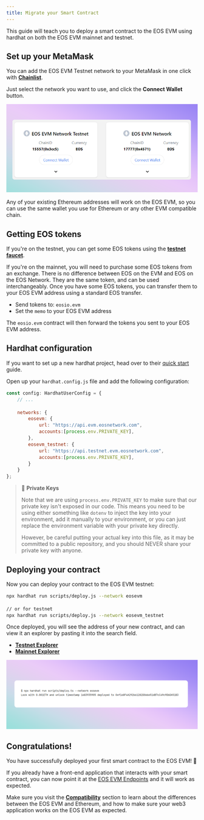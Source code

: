 ```yaml
---
title: Migrate your Smart Contract
---
```


This guide will teach you to deploy a smart contract to the EOS EVM using hardhat on both the EOS EVM mainnet and testnet.

## Set up your MetaMask

You can add the EOS EVM Testnet network to your MetaMask in one click with [**Chainlist**](https://chainlist.org/?search=EOS&testnets=true).

Just select the network you want to use, and click the **Connect Wallet** button.

![chainlist](/images/chainlist.png)

Any of your existing Ethereum addresses will work on the EOS EVM, so you can use the same wallet you use for Ethereum
or any other EVM compatible chain.

## Getting EOS tokens

If you're on the testnet, you can get some EOS tokens using the [**testnet faucet**](https://faucet.testnet.evm.eosnetwork.com/).

If you're on the mainnet, you will need to purchase some EOS tokens from an exchange. There is no difference between EOS 
on the EVM and EOS on the EOS Network. They are the same token, and can be used interchangeably. Once you have some EOS tokens, you can transfer them to your EOS EVM address using a standard EOS transfer.
- Send tokens to: `eosio.evm`
- Set the `memo` to your EOS EVM address

The `eosio.evm` contract will then forward the tokens you sent to your EOS EVM address.

## Hardhat configuration

If you want to set up a new hardhat project, head over to their [quick start](https://hardhat.org/hardhat-runner/docs/getting-started#quick-start)
guide.


Open up your `hardhat.config.js` file and add the following configuration:


```javascript
const config: HardhatUserConfig = {
    // ...

    networks: {
        eosevm: {
            url: "https://api.evm.eosnetwork.com",
            accounts:[process.env.PRIVATE_KEY],
        },
        eosevm_testnet: {
            url: "https://api.testnet.evm.eosnetwork.com",
            accounts:[process.env.PRIVATE_KEY],
        }
    }
};
```

> 🔑 **Private Keys**
> 
> Note that we are using `process.env.PRIVATE_KEY` to make sure that our private key isn't exposed in our code.
> This means you need to be using either something like `dotenv` to inject the key into your environment,
> add it manually to your environment, or you can just replace the environment variable with your private key directly.
> 
> However, be careful putting your actual key into this file, as it may be committed to a public repository,
> and you should NEVER share your private key with anyone.

## Deploying your contract

Now you can deploy your contract to the EOS EVM testnet:

```bash
npx hardhat run scripts/deploy.js --network eosevm

// or for testnet
npx hardhat run scripts/deploy.js --network eosevm_testnet
```

Once deployed, you will see the address of your new contract, and can view it an explorer by pasting it 
into the search field.

- [**Testnet Explorer**](https://explorer.testnet.evm.eosnetwork.com/)
- [**Mainnet Explorer**](https://explorer.evm.eosnetwork.com/)

![deploy hardhat](/images/deploy_hardhat.png)

## Congratulations!

You have successfully deployed your first smart contract to the EOS EVM! 🎉

If you already have a front-end application that interacts with your smart contract, you can now point it at the 
[EOS EVM Endpoints](./10_endpoints.md) and it will work as expected.

Make sure you visit the [**Compatibility**](../30_compatibility/index.md) section to learn about the differences between
the EOS EVM and Ethereum, and how to make sure your web3 application works on the EOS EVM as expected.

